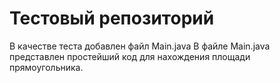 # Тестовый репозиторий
В качестве теста добавлен файл Main.java
В файле Main.java представлен простейший код для нахождения площади прямоугольника.
